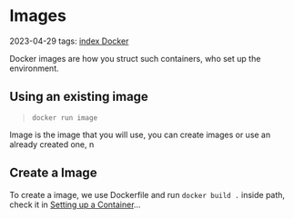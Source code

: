 # Images
2023-04-29
tags: [index Docker](index%20Docker.md)

Docker images are how you struct such containers, who set up the environment.

## Using an existing image 

> `docker run image` 

Image is the image that you will use, you can create images or use an already created one, n

## Create a Image

To create a image, we use Dockerfile and run `docker build .` inside path, check it in [Setting up a Container](Containers.md#Setting%20up%20a%20Container)... 


